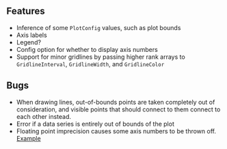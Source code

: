 ## Features
- Inference of some `PlotConfig` values, such as plot bounds
- Axis labels
- Legend?
- Config option for whether to display axis numbers
- Support for minor gridlines by passing higher rank arrays to `GridlineInterval`, `GridlineWidth`, and `GridlineColor`

## Bugs
- When drawing lines, out-of-bounds points are taken completely out of consideration, and visible points that should connect to them connect to each other instead.
- Error if a data series is entirely out of bounds of the plot
- Floating point imprecision causes some axis numbers to be thrown off. [Example](https://www.uiua.org/pad?src=0_13_0-dev_2__IyBFeHBlcmltZW50YWwhCn4gImdpdDogZ2l0aHViLmNvbS9PbW5pa2FyL3VpdWEtcGxvdCIgfiBQbG90IFBsb3RDb25maWcgUyEKIyA_IG4gcCBrCkJpbm9tIOKGkCDDl8OX4oG_LeKKg-KKg-KkmeKKmeKKk8Ks4peM4ouFy5zigb8oy5zip4U84oqZ4peMKQoKUGxvdENvbmZpZyEoCiAgTmV3CiAgUyFNaW4gwq8xLjVfwq8wLjAxCiAgUyFNYXggMjFfMC4yMgogIFMhR3JpZGxpbmVJbnRlcnZhbCA1XzAuMDUKICBTIVNpemUgNjAwXzQ1MAogIFMhUGxvdENvbG9yIFswXzFfMCAxXzBfMCAwXzBfMV0KICDijZxEb3RTaXplKMOXMC42KQogIOKNnExpbmVXaWR0aCjDlzAuNykKKQoKMjAgMC43NV8wLjVfMC4yNSDih6EyMQrijYnLnOKKn-KIqcKwwqTiip7iirhCaW5vbQoKUGxvdAo=)
